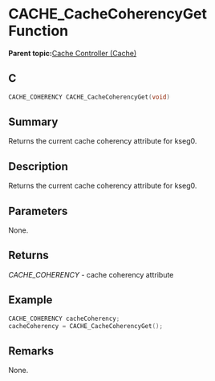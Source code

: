 # CACHE\_CacheCoherencyGet Function

**Parent topic:**[Cache Controller \(Cache\)](GUID-FA7730F3-DFC4-4DED-92DE-B53A0AF23AC6.md)

## C

```c
CACHE_COHERENCY CACHE_CacheCoherencyGet(void)
```

## Summary

Returns the current cache coherency attribute for kseg0.

## Description

Returns the current cache coherency attribute for kseg0.

## Parameters

None.

## Returns

*CACHE\_COHERENCY* - cache coherency attribute

## Example

```c
CACHE_COHERENCY cacheCoherency;
cacheCoherency = CACHE_CacheCoherencyGet();
```

## Remarks

None.

